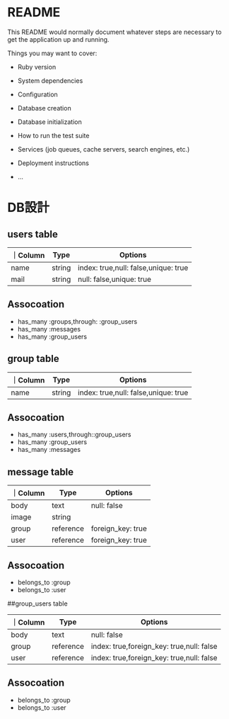 # README

This README would normally document whatever steps are necessary to get the
application up and running.

Things you may want to cover:

* Ruby version

* System dependencies

* Configuration

* Database creation

* Database initialization

* How to run the test suite

* Services (job queues, cache servers, search engines, etc.)

* Deployment instructions

* ...

# DB設計

## users table

｜Column|Type|Options|
|-------|----|-------|
|name|string|index: true,null: false,unique: true|
|mail|string|null: false,unique: true|

## Assocoation

- has_many :groups,through: :group_users
- has_many :messages
- has_many :group_users

## group table

｜Column|Type|Options|
|-------|----|-------|
|name|string|index: true,null: false,unique: true|

## Assocoation
- has_many :users,through::group_users
- has_many :group_users
- has_many :messages


## message table

｜Column|Type|Options|
|-------|----|-------|
|body|text|null: false|
|image|string||
|group|reference|foreign_key: true|
|user|reference|foreign_key: true|

## Assocoation
- belongs_to :group
- belongs_to :user

##group_users table

｜Column|Type|Options|
|-------|----|-------|
|body|text|null: false|
|group|reference|index: true,foreign_key: true,null: false|
|user|reference|index: true,foreign_key: true,null: false|

## Assocoation
- belongs_to :group
- belongs_to :user


